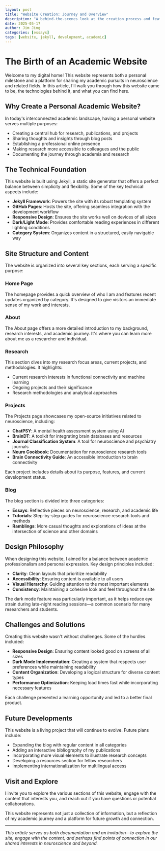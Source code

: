 ```yaml
---
layout: post
title: "Website Creation: Journey and Overview"
description: "A behind-the-scenes look at the creation process and features of this academic website"
date: 2025-05-17
author: Jim Jing
categories: [essays]
tags: [website, jekyll, development, academic]
---
```


# The Birth of an Academic Website

Welcome to my digital home! This website represents both a personal milestone and a platform for sharing my academic pursuits in neuroscience and related fields. In this article, I'll walk you through how this website came to be, the technologies behind it, and what you can find here.

## Why Create a Personal Academic Website?

In today's interconnected academic landscape, having a personal website serves multiple purposes:

- Creating a central hub for research, publications, and projects
- Sharing thoughts and insights through blog posts
- Establishing a professional online presence
- Making research more accessible to colleagues and the public
- Documenting the journey through academia and research

## The Technical Foundation

This website is built using Jekyll, a static site generator that offers a perfect balance between simplicity and flexibility. Some of the key technical aspects include:

- **Jekyll Framework**: Powers the site with its robust templating system
- **GitHub Pages**: Hosts the site, offering seamless integration with the development workflow
- **Responsive Design**: Ensures the site works well on devices of all sizes
- **Dark/Light Mode**: Provides comfortable reading experiences in different lighting conditions
- **Category System**: Organizes content in a structured, easily navigable way

## Site Structure and Content

The website is organized into several key sections, each serving a specific purpose:

### Home Page

The homepage provides a quick overview of who I am and features recent updates organized by category. It's designed to give visitors an immediate sense of my work and interests.

### About

The About page offers a more detailed introduction to my background, research interests, and academic journey. It's where you can learn more about me as a researcher and individual.

### Research

This section dives into my research focus areas, current projects, and methodologies. It highlights:

- Current research interests in functional connectivity and machine learning
- Ongoing projects and their significance
- Research methodologies and analytical approaches

### Projects

The Projects page showcases my open-source initiatives related to neuroscience, including:

- **ChatPSY**: A mental health assessment system using AI
- **BrainDT**: A toolkit for integrating brain databases and resources
- **Journal Classification System**: A tool for neuroscience and psychiatry journals
- **Neuro Cookbook**: Documentation for neuroscience research tools
- **Brain Connectivity Guide**: An accessible introduction to brain connectivity

Each project includes details about its purpose, features, and current development status.

### Blog

The blog section is divided into three categories:

- **Essays**: Reflective pieces on neuroscience, research, and academic life
- **Tutorials**: Step-by-step guides for neuroscience research tools and methods
- **Ramblings**: More casual thoughts and explorations of ideas at the intersection of science and other domains

## Design Philosophy

When designing this website, I aimed for a balance between academic professionalism and personal expression. Key design principles included:

- **Clarity**: Clean layouts that prioritize readability
- **Accessibility**: Ensuring content is available to all users
- **Visual Hierarchy**: Guiding attention to the most important elements
- **Consistency**: Maintaining a cohesive look and feel throughout the site

The dark mode feature was particularly important, as it helps reduce eye strain during late-night reading sessions—a common scenario for many researchers and students.

## Challenges and Solutions

Creating this website wasn't without challenges. Some of the hurdles included:

- **Responsive Design**: Ensuring content looked good on screens of all sizes
- **Dark Mode Implementation**: Creating a system that respects user preferences while maintaining readability
- **Content Organization**: Developing a logical structure for diverse content types
- **Performance Optimization**: Keeping load times fast while incorporating necessary features

Each challenge presented a learning opportunity and led to a better final product.

## Future Developments

This website is a living project that will continue to evolve. Future plans include:

- Expanding the blog with regular content in all categories
- Adding an interactive bibliography of my publications
- Incorporating more visual elements to illustrate research concepts
- Developing a resources section for fellow researchers
- Implementing internationalization for multilingual access

## Visit and Explore

I invite you to explore the various sections of this website, engage with the content that interests you, and reach out if you have questions or potential collaborations.

This website represents not just a collection of information, but a reflection of my academic journey and a platform for future growth and connection.

---

*This article serves as both documentation and an invitation—to explore the site, engage with the content, and perhaps find points of connection in our shared interests in neuroscience and beyond.* 